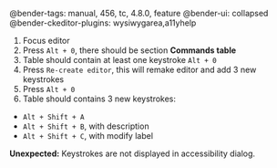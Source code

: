 @bender-tags: manual, 456, tc, 4.8.0, feature
@bender-ui: collapsed
@bender-ckeditor-plugins: wysiwygarea,a11yhelp

1. Focus editor
1. Press `Alt + 0`, there should be section **Commands table**
1. Table should contain at least one keystroke `Alt + 0`
1. Press `Re-create editor`, this will remake editor and add 3 new keystrokes
1. Press `Alt + 0`
1. Table should contains 3 new keystrokes:
  - `Alt + Shift + A`
  - `Alt + Shift + B`, with description
  - `Alt + Shift + C`, with modify label

**Unexpected:** Keystrokes are not displayed in accessibility dialog.

